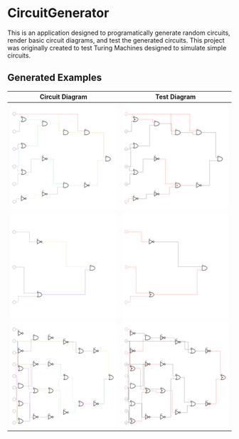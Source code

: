 # CircuitGenerator
This is an application designed to programatically generate random circuits, render basic circuit diagrams, and test the generated circuits. This project was originally created to test Turing Machines designed to simulate simple circuits.
## Generated Examples
<table>
  <thead><tr><th>Circuit Diagram</th><th>Test Diagram</th></tr></thead>
  <tr><td><img src = "/demo_images/circuit0.png" width = "700"></td><td><img src="/demo_images/test0.png" width="700"></td></tr>
  <tr><td><img src = "/demo_images/circuit9.png" width = "700"></td><td><img src = "/demo_images/test29.png" width = "700"></td></tr>
  <tr><td><img src = "/demo_images/circuit2.png" width = "700"></td><td><img src="/demo_images/test6.png" width="700"></td></tr>
</table>
